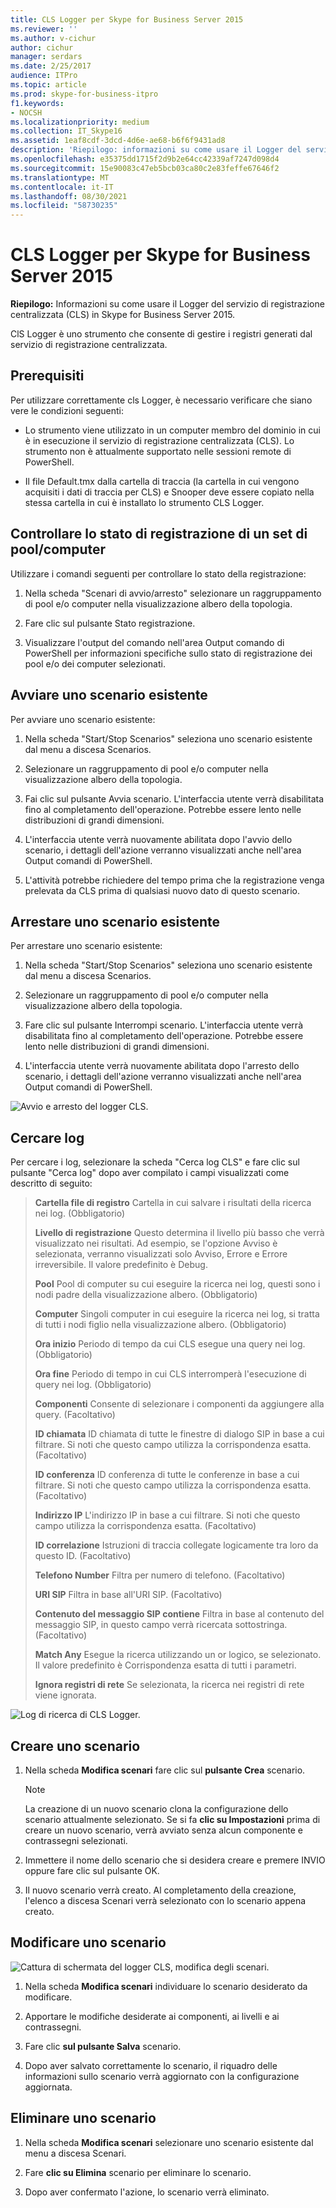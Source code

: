 ```yaml
---
title: CLS Logger per Skype for Business Server 2015
ms.reviewer: ''
ms.author: v-cichur
author: cichur
manager: serdars
ms.date: 2/25/2017
audience: ITPro
ms.topic: article
ms.prod: skype-for-business-itpro
f1.keywords:
- NOCSH
ms.localizationpriority: medium
ms.collection: IT_Skype16
ms.assetid: 1eaf8cdf-3dcd-4d6e-ae68-b6f6f9431ad8
description: 'Riepilogo: informazioni su come usare il Logger del servizio di registrazione centralizzata (CLS) in Skype for Business Server 2015.'
ms.openlocfilehash: e35375dd1715f2d9b2e64cc42339af7247d098d4
ms.sourcegitcommit: 15e90083c47eb5bcb03ca80c2e83feffe67646f2
ms.translationtype: MT
ms.contentlocale: it-IT
ms.lasthandoff: 08/30/2021
ms.locfileid: "58730235"
---
```

# <a name="cls-logger-for-skype-for-business-server-2015"></a>CLS Logger per Skype for Business Server 2015
 
**Riepilogo:** Informazioni su come usare il Logger del servizio di registrazione centralizzata (CLS) in Skype for Business Server 2015.
  
ClS Logger è uno strumento che consente di gestire i registri generati dal servizio di registrazione centralizzata.
  
## <a name="prerequisites"></a>Prerequisiti

Per utilizzare correttamente cls Logger, è necessario verificare che siano vere le condizioni seguenti:
  
- Lo strumento viene utilizzato in un computer membro del dominio in cui è in esecuzione il servizio di registrazione centralizzata (CLS). Lo strumento non è attualmente supportato nelle sessioni remote di PowerShell.
    
- Il file Default.tmx dalla cartella di traccia (la cartella in cui vengono acquisiti i dati di traccia per CLS) e Snooper deve essere copiato nella stessa cartella in cui è installato lo strumento CLS Logger.
    
## <a name="check-the-logging-status-of-a-set-of-poolscomputers"></a>Controllare lo stato di registrazione di un set di pool/computer

Utilizzare i comandi seguenti per controllare lo stato della registrazione:
  
1. Nella scheda "Scenari di avvio/arresto" selezionare un raggruppamento di pool e/o computer nella visualizzazione albero della topologia.
    
2. Fare clic sul pulsante Stato registrazione.
    
3. Visualizzare l'output del comando nell'area Output comando di PowerShell per informazioni specifiche sullo stato di registrazione dei pool e/o dei computer selezionati.
    
## <a name="start-an-existing-scenario"></a>Avviare uno scenario esistente

Per avviare uno scenario esistente:
  
1. Nella scheda "Start/Stop Scenarios" seleziona uno scenario esistente dal menu a discesa Scenarios.
    
2. Selezionare un raggruppamento di pool e/o computer nella visualizzazione albero della topologia.
    
3. Fai clic sul pulsante Avvia scenario. L'interfaccia utente verrà disabilitata fino al completamento dell'operazione. Potrebbe essere lento nelle distribuzioni di grandi dimensioni.
    
4. L'interfaccia utente verrà nuovamente abilitata dopo l'avvio dello scenario, i dettagli dell'azione verranno visualizzati anche nell'area Output comandi di PowerShell.
    
5. L'attività potrebbe richiedere del tempo prima che la registrazione venga prelevata da CLS prima di qualsiasi nuovo dato di questo scenario.
    
## <a name="stop-an-existing-scenario"></a>Arrestare uno scenario esistente

Per arrestare uno scenario esistente:
  
1. Nella scheda "Start/Stop Scenarios" seleziona uno scenario esistente dal menu a discesa Scenarios.
    
2. Selezionare un raggruppamento di pool e/o computer nella visualizzazione albero della topologia.
    
3. Fare clic sul pulsante Interrompi scenario. L'interfaccia utente verrà disabilitata fino al completamento dell'operazione. Potrebbe essere lento nelle distribuzioni di grandi dimensioni.
    
4. L'interfaccia utente verrà nuovamente abilitata dopo l'arresto dello scenario, i dettagli dell'azione verranno visualizzati anche nell'area Output comandi di PowerShell.
    
![Avvio e arresto del logger CLS.](../../media/2c4a36c2-b5db-4550-a3b3-41f18e0e2f0c.png)
  
## <a name="search-for-logs"></a>Cercare log

Per cercare i log, selezionare la scheda "Cerca log CLS" e fare clic sul pulsante "Cerca log" dopo aver compilato i campi visualizzati come descritto di seguito:
  
> **Cartella file di registro** Cartella in cui salvare i risultati della ricerca nei log. (Obbligatorio)
> 
> **Livello di registrazione** Questo determina il livello più basso che verrà visualizzato nei risultati. Ad esempio, se l'opzione Avviso è selezionata, verranno visualizzati solo Avviso, Errore e Errore irreversibile. Il valore predefinito è Debug.
> 
> **Pool** Pool di computer su cui eseguire la ricerca nei log, questi sono i nodi padre della visualizzazione albero. (Obbligatorio)
> 
> **Computer** Singoli computer in cui eseguire la ricerca nei log, si tratta di tutti i nodi figlio nella visualizzazione albero. (Obbligatorio)
> 
> **Ora inizio** Periodo di tempo da cui CLS esegue una query nei log. (Obbligatorio)
> 
> **Ora fine** Periodo di tempo in cui CLS interromperà l'esecuzione di query nei log. (Obbligatorio)
> 
> **Componenti** Consente di selezionare i componenti da aggiungere alla query. (Facoltativo)
> 
> **ID chiamata** ID chiamata di tutte le finestre di dialogo SIP in base a cui filtrare. Si noti che questo campo utilizza la corrispondenza esatta. (Facoltativo)
> 
> **ID conferenza** ID conferenza di tutte le conferenze in base a cui filtrare. Si noti che questo campo utilizza la corrispondenza esatta. (Facoltativo)
> 
> **Indirizzo IP** L'indirizzo IP in base a cui filtrare. Si noti che questo campo utilizza la corrispondenza esatta. (Facoltativo)
> 
> **ID correlazione** Istruzioni di traccia collegate logicamente tra loro da questo ID. (Facoltativo)
> 
> **Telefono Number** Filtra per numero di telefono. (Facoltativo)
> 
> **URI SIP** Filtra in base all'URI SIP. (Facoltativo)
> 
> **Contenuto del messaggio SIP contiene** Filtra in base al contenuto del messaggio SIP, in questo campo verrà ricercata sottostringa. (Facoltativo)
> 
> **Match Any** Esegue la ricerca utilizzando un or logico, se selezionato. Il valore predefinito è Corrispondenza esatta di tutti i parametri.
> 
> **Ignora registri di rete** Se selezionata, la ricerca nei registri di rete viene ignorata.
    
![Log di ricerca di CLS Logger.](../../media/5793ea3c-6f5f-40ef-8b53-100da831eedf.png)
  
## <a name="create-a-scenario"></a>Creare uno scenario

1. Nella scheda **Modifica scenari** fare clic sul **pulsante Crea** scenario.
    
    > [!NOTE]
    > La creazione di un nuovo scenario clona la configurazione dello scenario attualmente selezionato. Se si fa **clic su Impostazioni** prima di creare un nuovo scenario, verrà avviato senza alcun componente e contrassegni selezionati.
  
2. Immettere il nome dello scenario che si desidera creare e premere INVIO oppure fare clic sul pulsante OK.
    
3. Il nuovo scenario verrà creato. Al completamento della creazione, l'elenco a discesa Scenari verrà selezionato con lo scenario appena creato.
    
## <a name="modify-a-scenario"></a>Modificare uno scenario

![Cattura di schermata del logger CLS, modifica degli scenari.](../../media/abbbcac0-8a2e-48af-a22f-4fee0283a29f.png)
  
1. Nella scheda **Modifica scenari** individuare lo scenario desiderato da modificare.
    
2. Apportare le modifiche desiderate ai componenti, ai livelli e ai contrassegni.
    
3. Fare clic **sul pulsante Salva** scenario.
    
4. Dopo aver salvato correttamente lo scenario, il riquadro delle informazioni sullo scenario verrà aggiornato con la configurazione aggiornata.
    
## <a name="delete-a-scenario"></a>Eliminare uno scenario

1. Nella scheda **Modifica scenari** selezionare uno scenario esistente dal menu a discesa Scenari.
    
2. Fare **clic su Elimina** scenario per eliminare lo scenario.
    
3. Dopo aver confermato l'azione, lo scenario verrà eliminato.
    

